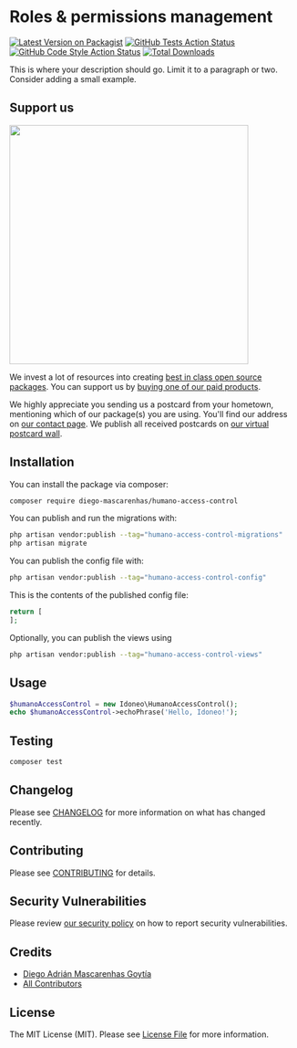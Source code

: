 # Roles & permissions management

[![Latest Version on Packagist](https://img.shields.io/packagist/v/diego-mascarenhas/humano-access-control.svg?style=flat-square)](https://packagist.org/packages/diego-mascarenhas/humano-access-control)
[![GitHub Tests Action Status](https://img.shields.io/github/actions/workflow/status/diego-mascarenhas/humano-access-control/run-tests.yml?branch=main&label=tests&style=flat-square)](https://github.com/diego-mascarenhas/humano-access-control/actions?query=workflow%3Arun-tests+branch%3Amain)
[![GitHub Code Style Action Status](https://img.shields.io/github/actions/workflow/status/diego-mascarenhas/humano-access-control/fix-php-code-style-issues.yml?branch=main&label=code%20style&style=flat-square)](https://github.com/diego-mascarenhas/humano-access-control/actions?query=workflow%3A"Fix+PHP+code+style+issues"+branch%3Amain)
[![Total Downloads](https://img.shields.io/packagist/dt/diego-mascarenhas/humano-access-control.svg?style=flat-square)](https://packagist.org/packages/diego-mascarenhas/humano-access-control)

This is where your description should go. Limit it to a paragraph or two. Consider adding a small example.

## Support us

[<img src="https://github-ads.s3.eu-central-1.amazonaws.com/humano-access-control.jpg?t=1" width="419px" />](https://spatie.be/github-ad-click/humano-access-control)

We invest a lot of resources into creating [best in class open source packages](https://spatie.be/open-source). You can support us by [buying one of our paid products](https://spatie.be/open-source/support-us).

We highly appreciate you sending us a postcard from your hometown, mentioning which of our package(s) you are using. You'll find our address on [our contact page](https://spatie.be/about-us). We publish all received postcards on [our virtual postcard wall](https://spatie.be/open-source/postcards).

## Installation

You can install the package via composer:

```bash
composer require diego-mascarenhas/humano-access-control
```

You can publish and run the migrations with:

```bash
php artisan vendor:publish --tag="humano-access-control-migrations"
php artisan migrate
```

You can publish the config file with:

```bash
php artisan vendor:publish --tag="humano-access-control-config"
```

This is the contents of the published config file:

```php
return [
];
```

Optionally, you can publish the views using

```bash
php artisan vendor:publish --tag="humano-access-control-views"
```

## Usage

```php
$humanoAccessControl = new Idoneo\HumanoAccessControl();
echo $humanoAccessControl->echoPhrase('Hello, Idoneo!');
```

## Testing

```bash
composer test
```

## Changelog

Please see [CHANGELOG](CHANGELOG.md) for more information on what has changed recently.

## Contributing

Please see [CONTRIBUTING](CONTRIBUTING.md) for details.

## Security Vulnerabilities

Please review [our security policy](../../security/policy) on how to report security vulnerabilities.

## Credits

- [Diego Adrián Mascarenhas Goytía](https://github.com/diego-mascarenhas)
- [All Contributors](../../contributors)

## License

The MIT License (MIT). Please see [License File](LICENSE.md) for more information.
